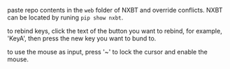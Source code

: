 paste repo contents in the `web` folder of NXBT and override conflicts. NXBT can be located by runing `pip show nxbt`.

to rebind keys, click the text of the button you want to rebind, for example, 'KeyA', then press the new key you want to bund to.

to use the mouse as input, press '~' to lock the cursor and enable the mouse.
